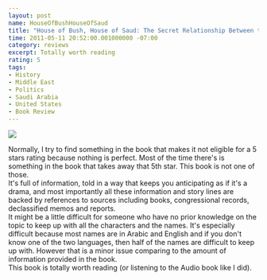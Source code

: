 ```yaml
---
layout: post
name: HouseOfBushHouseOfSaud
title: "House of Bush, House of Saud: The Secret Relationship Between the World's Two Most Powerful Dynasties"
time: 2011-05-11 20:52:00.001000000 -07:00
category: reviews
excerpt: Totally worth reading
rating: 5
tags:
- History
- Middle East
- Politics
- Saudi Arabia
- United States
- Book Review
---
```

<img class="imageOnRight" src="{{ site.imgFolder_reviews }}{{ page.name }}/HouseOfBushHouseOfSaudCover.png">

<div class="stars" title="{{ page.rating }} Stars" data-percent="{{ page.rating }}"></div>

Normally, I try to find something in the book that makes it not eligible for a 5 stars rating because nothing is perfect. Most of the time there's is something in the book that takes away that 5th star. This book is not one of those.  
It's full of information, told in a way that keeps you anticipating as if it's a drama, and most importantly all these information and story lines are backed by references to sources including books, congressional records, declassified memos and reports.  
It might be a little difficult for someone who have no prior knowledge on the topic to keep up with all the characters and the names. It's especially difficult because most names are in Arabic and English and if you don't know one of the two languages, then half of the names are difficult to keep up with. However that is a minor issue comparing to the amount of information provided in the book.  
This book is totally worth reading (or listening to the Audio book like I did).  